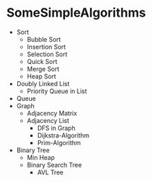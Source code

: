 # SomeSimpleAlgorithms
- Sort   
  - Bubble Sort  
  - Insertion Sort  
  - Selection Sort  
  - Quick Sort  
  - Merge Sort  
  - Heap Sort  
- Doubly Linked List  
  - Priority Queue in List  
- Queue  
- Graph  
  - Adjacency Matrix  
  - Adjacency List  
    - DFS in Graph  
    - Dijkstra-Algorithm  
    - Prim-Algorithm  
- Binary Tree  
  - Min Heap  
  - Binary Search Tree  
    - AVL Tree  

